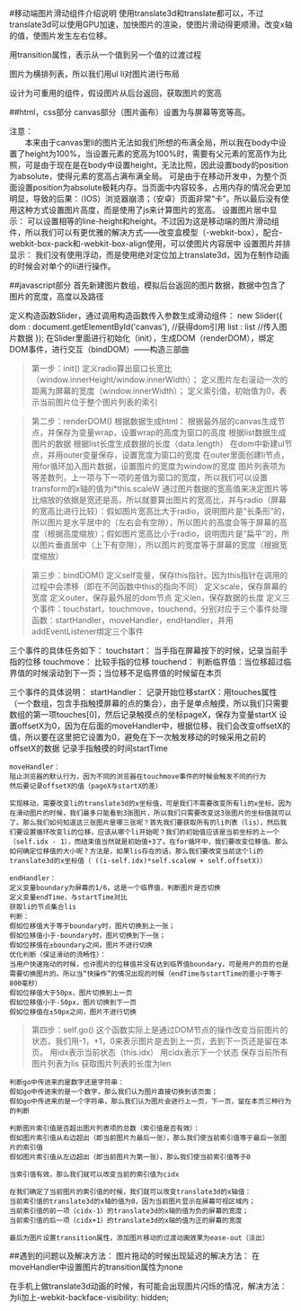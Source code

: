 #移动端图片滑动组件介绍说明
使用translate3d和translate都可以，不过translate3d可以使用GPU加速，加快图片的渲染，使图片滑动得更顺滑。改变x轴的值，使图片发生左右位移。

用transition属性，表示从一个值到另一个值的过渡过程

图片为横排列表，所以我们用ul li对图片进行布局

设计为可重用的组件，假设图片从后台返回，获取图片的宽高

##html，css部分
canvas部分（图片画布）设置为与屏幕等宽等高。

注意：  
&#160; &#160; &#160; &#160;本来由于canvas里li的图片无法如我们所想的布满全局，所以我在body中设置了height为100%，当设置元素的宽高为100%时，需要有父元素的宽高作为比照，可是由于现在是在body中设置height，无法比照，因此设置body的position为absolute，使得元素的宽高占满布满全局。
    可是由于在移动开发中，为整个页面设置position为absolute极耗内存。当页面中内容较多，占用内存的情况会更加明显，导致的后果：（IOS）浏览器崩溃；（安卓）页面非常“卡”。所以最后没有使用这种方式设置图片高度，而是使用了js来计算图片的宽高。
    设置图片居中显示：
    可以设置相等的line-height和height。不过因为这是移动端的图片滑动组件，所以我们可以有更优雅的解决方式——改变盒模型（-webkit-box），配合-webkit-box-pack和-webkit-box-align使用，可以使图片内容居中
    设置图片并排显示：
    我们没有使用浮动，而是使用绝对定位加上translate3d，因为在制作动画的时候会对单个的li进行操作。

##javascript部分
首先新建图片数组，模拟后台返回的图片数据，数据中包含了图片的宽度，高度以及路径

定义构造函数Slider，通过调用构造函数传入参数生成滑动组件：
        new Slider({
            dom : document.getElementById('canvas'),    //获得dom引用
            list : list     //传入图片数据
        });
在Slider里面进行初始化（init），生成DOM（renderDOM），绑定DOM事件，进行交互（bindDOM）——构造三部曲

>第一步：init()
    定义radio算出窗口长宽比（window.innerHeight/window.innerWidth）；
    定义图片左右滚动一次的距离为屏幕的宽度（window.innerWidth）；
    定义索引值，初始值为0，表示当前图片位于整个图片列表的索引

>第二步：renderDOM()
根据数据生成html：
    根据最外层的canvas生成节点，并保存为变量wrap，设置wrap的高度为窗口的高度
    根据list数据生成图片的数据
    根据list长度生成数据的长度（data.length）
    在dom中新建ul节点，并用outer变量保存，设置宽度为窗口的宽度
    在outer里面创建li节点，用for循环加入图片数据，设置图片的宽度为window的宽度
    图片列表项为等差数列，上一项与下一项的差值为窗口的宽度，所以我们可以设置transform的x轴的值为i*this.scaleW
    通过图片数据的宽高值来决定图片等比缩放的依据是宽还是高，所以就要算出图片的宽高比，并与radio（屏幕的宽高比进行比较）：假如图片宽高比大于radio，说明图片是“长条形”的，所以图片是水平居中的（左右会有空隙），所以图片的高度会等于屏幕的高度（根据高度缩放）；假如图片宽高比小于radio，说明图片是“扁平”的，所以图片垂直居中（上下有空隙），所以图片的宽度等于屏幕的宽度（根据宽度缩放）

>第三步：bindDOM()
    定义self变量，保存this指针。因为this指针在调用的过程中会漂移（即在不同函数中this的指向不同）
    定义scale，保存屏幕的宽度
    定义outer，保存最外层的dom节点
    定义len，保存数据的长度
    定义三个事件：touchstart，touchmove，touchend，分别对应于三个事件处理函数：startHandler，moveHandler，endHandler，并用addEventListener绑定三个事件

三个事件的具体任务如下：
    touchstart：
    当手指在屏幕按下的时候，记录当前手指的位移
    touchmove：
    比较手指的位移
    touchend：
    判断临界值：当位移超过临界值的时候滚动到下一页；当位移不足临界值的时候留在本页

三个事件的具体说明：
    startHandler：
    记录开始位移startX：用touches属性（一个数组，包含手指触摸屏幕的点的集合），由于是单点触摸，所以我们只需要数组的第一项touches[0]，然后记录触摸点的坐标pageX，保存为变量startX
    设置offsetX为0，因为在后面的moveHandler中，根据位移，我们会改变offsetX的值，所以要在这里把它设置为0，避免在下一次触发移动的时候采用之前的offsetX的数据
    记录手指触摸的时间startTime

    moveHandler：
    阻止浏览器的默认行为，因为不同的浏览器在touchmove事件的时候会触发不同的行为
    然后要记录offsetX的值（pageX与startX的差）

    实现移动，需要改变li的translate3d的x坐标值，可是我们不需要改变所有li的x坐标，因为在滑动图片的时候，我们最多只能看到3张图片，所以我们只需要改变这3张图片的坐标值就可以了。那么我们如何知道这三张图片是哪三张呢？首先我们要获取所有的li列表（lis），然后我们要设置循环改变li的位移，应该从哪个li开始呢？我们的初始值应该是当前坐标的上一个（self.idx - 1），而结束值当然就是初始值+3了。在for循环中，我们要改变位移值。那么如何确定位移值的大小呢？方法是，如果lis存在的话，那么我们要改变当前这个li的translate3d的x坐标值（ ((i-self.idx)*self.scaleW + self.offsetX)）

    endHandler：
    定义变量boundary为屏幕的1/6，这是一个临界值，判断图片是否切换
    定义变量endTime，与startTime对比
    获取li的节点集合lis
    判断：
    假如位移值大于等于boundary时，图片切换到上一张；
    假如位移值小于-boundary时，图片切换到下一张；
    假如位移值在±boundary之间，图片不进行切换
    优化判断（保证滑动的流畅性）：
    当用户快速拖动的时候，也许图片的位移值并没有达到临界值boundary，可是用户的目的也是需要切换图片的。所以当“快操作”的情况出现的时候（endTime与startTime的差小于等于800毫秒）
    假如位移值大于50px，图片切换到上一页
    假如位移值小于-50px，图片切换到下一页
    假如位移值在±50px之间，图片不进行切换

>第四步：self.go()
    这个函数实际上是通过DOM节点的操作改变当前图片的状态，我们用-1，+1，0来表示图片是去到上一页，去到下一页还是留在本页。
    用idx表示当前状态（this.idx）
    用cidx表示下一个状态
    保存当前所有图片列表为lis
    获取图片列表的长度为len

    判断go中传进来的是数字还是字符串：
    假如go中传进来的是一个数字，那么我们认为图片直接切换到该页面；
    假如go中传进来的是一个字符串，那么我们认为图片会进行上一页，下一页，留在本页三种行为的判断

    判断图片索引值是否超出图片列表项的总数（索引值是否有效）：
    假如图片索引值从右边超出（即当前图片为最后一张），那么我们使当前索引值等于最后一张图片的索引值
    假如图片索引值从左边超出（即当前图片为第一张），那么我们使当前索引值等于0

    当索引值有效，那么我们就可以改变当前的索引值为cidx

    在我们确定了当前图片的索引值的时候，我们就可以改变translate3d的x轴值：
    当前索引值的translate3d的x轴的值为0，因为当前图片显示在屏幕可视区域内；
    当前索引值的前一项（cidx-1）的translate3d的x轴的值为负的屏幕的宽度；
    当前索引值的后一项（cidx+1）的translate3d的x轴的值为正的屏幕的宽度

    最后为图片设置transition属性，添加图片移动的过渡动画效果为ease-out（淡出）

##遇到的问题以及解决方法：
图片拖动的时候出现延迟的解决方法：
在moveHandler中设置图片的transition属性为none

在手机上做translate3d动画的时候，有可能会出现图片闪烁的情况，解决方法：
为li加上-webkit-backface-visibility: hidden;
